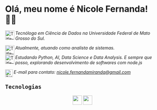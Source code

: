# Olá, meu nome é Nicole Fernanda! 👩‍💻

<p> 
<img align = "left" alt= "Title-icon" height = "30" width = "30" src="https://cdn-icons-png.flaticon.com/512/6090/6090183.png"/> <i>Tecnóloga em Ciência de Dados na Universidade Federal de Mato Grosso do Sul.</i>
<p> 
<img align = "left" alt= "Title-icon" height = "30" width = "30" src="https://cdn-icons-png.flaticon.com/512/534/534716.png"/> <i>Atualmente, atuando como analista de sistemas.</i>

<img align = "left" alt= "Title-icon" height = "30" width = "30" src="https://cdn-icons-png.flaticon.com/512/4841/4841120.png"/> <i>Estudando Python, AI, Data Science e Data Analysis. E sempre que posso, explorando desenvolvimento de softwares com node.js</i>

<img align = "left" alt= "Title-icon" height = "25" width = "25" src="https://cdn-icons-png.flaticon.com/512/6111/6111053.png"/> <i>E-mail para contato: nicole.fernandamiranda@gmail.com</i>
</p>


## `Tecnologias`
<p align="center">
  <img src="https://cdn.iconscout.com/icon/free/png-512/free-python-2-226051.png?f=avif&w=256" width="30" height="30">
  <img src="https://cdn.iconscout.com/icon/free/png-512/free-javascript-2752148-2284965.png?f=avif&w=256" width="30" height="30">
</p>

